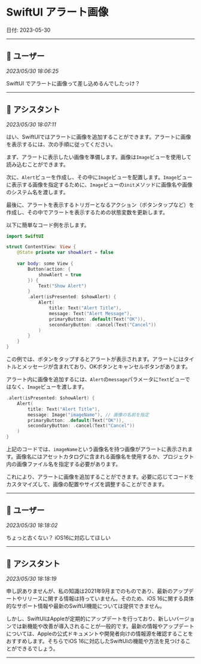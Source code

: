 # SwiftUI アラート画像

日付: 2023-05-30

---

## 👤 ユーザー
*2023/05/30 18:06:25*

SwiftUI でアラートに画像って差し込めるんでしたっけ？

---

## 🤖 アシスタント
*2023/05/30 18:07:11*

はい、SwiftUIではアラートに画像を追加することができます。アラートに画像を表示するには、次の手順に従ってください。

まず、アラートに表示したい画像を準備します。画像は`Image`ビューを使用して読み込むことができます。

次に、`Alert`ビューを作成し、その中に`Image`ビューを配置します。`Image`ビューに表示する画像を指定するために、`Image`ビューの`init`メソッドに画像名や画像のシステム名を渡します。

最後に、アラートを表示するトリガーとなるアクション（ボタンタップなど）を作成し、その中でアラートを表示するための状態変数を更新します。

以下に簡単なコード例を示します。

```swift
import SwiftUI

struct ContentView: View {
    @State private var showAlert = false
    
    var body: some View {
        Button(action: {
            showAlert = true
        }) {
            Text("Show Alert")
        }
        .alert(isPresented: $showAlert) {
            Alert(
                title: Text("Alert Title"),
                message: Text("Alert Message"),
                primaryButton: .default(Text("OK")),
                secondaryButton: .cancel(Text("Cancel"))
            )
        }
    }
}
```

この例では、ボタンをタップするとアラートが表示されます。アラートにはタイトルとメッセージが含まれており、OKボタンとキャンセルボタンがあります。

アラート内に画像を追加するには、`Alert`の`message`パラメータに`Text`ビューではなく、`Image`ビューを渡します。

```swift
.alert(isPresented: $showAlert) {
    Alert(
        title: Text("Alert Title"),
        message: Image("imageName"), // 画像の名前を指定
        primaryButton: .default(Text("OK")),
        secondaryButton: .cancel(Text("Cancel"))
    )
}
```

上記のコードでは、`imageName`という画像名を持つ画像がアラートに表示されます。画像名にはアセットカタログに含まれる画像名を使用するか、プロジェクト内の画像ファイル名を指定する必要があります。

これにより、アラートに画像を追加することができます。必要に応じてコードをカスタマイズして、画像の配置やサイズを調整することができます。

---

## 👤 ユーザー
*2023/05/30 18:18:02*

ちょっと古くない？ iOS16に対応してほしい

---

## 🤖 アシスタント
*2023/05/30 18:18:19*

申し訳ありませんが、私の知識は2021年9月までのものであり、最新のアップデートやリリースに関する情報は持っていません。そのため、iOS 16に関する具体的なサポート情報や最新のSwiftUI機能については提供できません。

しかし、SwiftUIはAppleが定期的にアップデートを行っており、新しいバージョンでは新機能や改善が導入されることが一般的です。最新の情報やアップデートについては、Appleの公式ドキュメントや開発者向けの情報源を確認することをおすすめします。そちらでiOS 16に対応したSwiftUIの機能や方法を見つけることができるでしょう。

---
